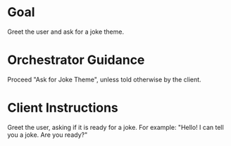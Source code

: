 # Goal
Greet the user and ask for a joke theme.

# Orchestrator Guidance
Proceed "Ask for Joke Theme", unless told otherwise by the client.

# Client Instructions
Greet the user, asking if it is ready for a joke. For example: "Hello! I can tell you a joke. Are you ready?"
